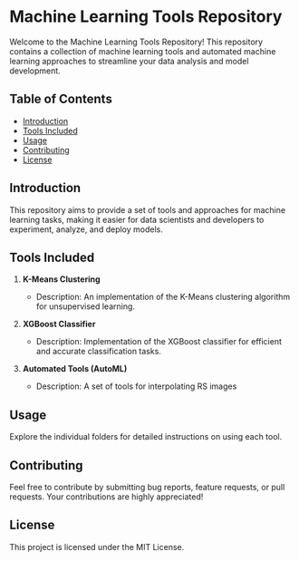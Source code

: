 # Machine Learning Tools Repository

Welcome to the Machine Learning Tools Repository! This repository contains a collection of machine learning tools and automated machine learning approaches to streamline your data analysis and model development.

## Table of Contents
- [Introduction](#introduction)
- [Tools Included](#tools-included)
- [Usage](#usage)
- [Contributing](#contributing)
- [License](#license)

## Introduction

This repository aims to provide a set of tools and approaches for machine learning tasks, making it easier for data scientists and developers to experiment, analyze, and deploy models.

## Tools Included

1. **K-Means Clustering**
   - Description: An implementation of the K-Means clustering algorithm for unsupervised learning.

2. **XGBoost Classifier**
   - Description: Implementation of the XGBoost classifier for efficient and accurate classification tasks.

3. **Automated Tools (AutoML)**
   - Description: A set of tools for interpolating RS images

## Usage
Explore the individual folders for detailed instructions on using each tool.

## Contributing
Feel free to contribute by submitting bug reports, feature requests, or pull requests. Your contributions are highly appreciated!

## License
This project is licensed under the MIT License.
